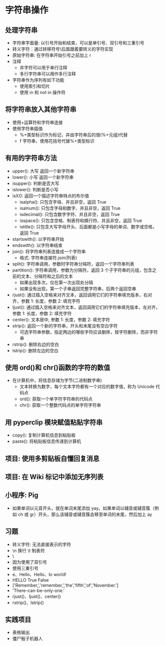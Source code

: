 # 字符串操作

## 处理字符串

- 字符串字面量: 以引号开始和结束，可以是单引号、双引号和三重引号
- 转义字符：通过转移符号\后面跟着要转义的字符实现
- 原始字符串: 在字符串开始引号之前加上 r
- 注释
  - 井字符可以用于单行注释
  - 多行字符串可以用作多行注释
- 字符串作为序列有如下功能
  - 使用索引和切片
  - 使用 in 和 not in 操作符

## 将字符串放入其他字符串

- 使用+运算符和字符串连接
- 使用字符串插值
  - %+类型标识作为标记，并由字符串后的值(%+元组)代替
  - f 字符串，使用花括号代替%+类型标识

## 有用的字符串方法

- upper(): 大写 返回一个新字符串
- lower(): 小写 返回一个新字符串
- isupper(): 判断是否大写
- islower(): 判断是否小写
- isX(): 返回一个描述字符串特点的布尔值
  - isalpha(): 只包含字母、并且非空，返回 True
  - isalnum(): 只包含字母和数字、并且非空，返回 True
  - isdecimal(): 只包含数字字符、并且非空，返回 True
  - isspace(): 只包含空格、制表符和换行符、并且非空，返回 True
  - istitle(): 只包含大写字母开头、后面都是小写字母的单词、数字或空格，返回 True
- startswith(): 以字符串开始
- endswith(): 以字符串结束
- join(): 将字符串列表连接成一个字符串
  - 格式: 字符串连接符.join(列表)
- split(): 字符串调用，参数时字符串分隔符，返回一个字符串列表
- partition(): 字符串调用，参数为分隔符，返回 3 个子字符串的元组，包含之前的文本、分隔符和之后的文本
  - 如果出现多次，仅在第一次出现处分隔
  - 如果没有出现，第一个子串返回完整字符串，后两个返回空串
- rjust(): 通过插入空格来对齐文本，返回调用它们的字符串填充版本，右对齐，参数 1: 长度，参数 2: 填充字符
- ljust(): 通过插入空格来对齐文本，返回调用它们的字符串填充版本，左对齐，参数 1: 长度，参数 2: 填充字符
- center(): 文本居中, 参数 1: 长度，参数 2: 填充字符
- strip(): 返回一个新的字符串，开头和末尾没有空白字符
  - 可选字符串参数，指定两边的哪些字符应该删除，按字符删除，而非字符串
- rstrip(): 删除右边的空白
- lstrip(): 删除左边的空白

## 使用 ord()和 chr()函数的字符的数值

- 在计算机中，将信息存储为字节(二进制数字串)
  - 文本转换为数字，每个文本字符都有一个对应的数字值，称为 Unicode 代码点
  - ord(): 获取一个单字符字符串的代码点
  - chr(): 获取一个整数代码点的单字符字符串

## 用 pyperclip 模块赋值粘贴字符串

- copy(): 复制计算机信息到粘贴板
- paste(): 将粘贴板信息传递到计算机

## 项目: 使用多剪贴板自懂回复消息

## 项目: 在 Wiki 标记中添加无序列表

## 小程序: Pig

- 如果单词以元音开头，就在单词末尾添加 yay。如果单词以辅音或辅音簇（例如 ch 或 gr）开头，那么该辅音或辅音簇会移至单词的末尾，然后加上 ay

## 习题

- 转义字符: 无法直接表示的字符
- \n 换行 \t 制表符
- \\
- 因为使用了双引号
- 使用三重引号
- e、Hello、Hello、lo world!
- HELLO True False
- ['Remember,','remember,','the','fifth','of','November.']
- 'There-can-be-only-one.'
- rjust()、ljust()、center()
- rstrip()、lstrip()

## 实践项目

- 表格输出
- 僵尸骰子机器人
